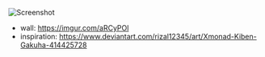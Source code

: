 ![Screenshot](images/scrot.png)
- wall: https://imgur.com/aRCyPOl
- inspiration: https://www.deviantart.com/rizal12345/art/Xmonad-Kiben-Gakuha-414425728

